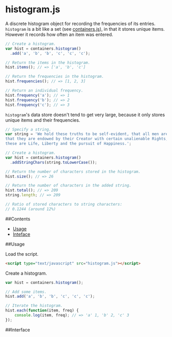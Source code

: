 # histogram.js
A discrete histogram object for recording the frequencies of its entries. `histogram` is a bit like a set (see [containers.js](http://github.com/jabney/containers.js)), in that it stores unique items. However it records how often an item was entered.

```javascript
// Create a histogram.
var hist = containers.histogram()
  .add('a', 'b', 'b', 'c', 'c', 'c');

// Return the items in the histogram.
hist.items(); // => ['a', 'b', 'c']

// Return the frequencies in the histogram.
hist.frequencies(); // => [1, 2, 3]

// Return an individual frequency.
hist.frequency('a'); // => 1
hist.frequency('b'); // => 2
hist.frequency('c'); // => 3

```

`histogram`'s data store doesn't tend to get very large, because it only stores unique items and their frequencies. 

```javascript
// Specify a string.
var string = 'We hold these truths to be self-evident, that all men are created equal, \
that they are endowed by their Creator with certain unalienable Rights, that among \
these are Life, Liberty and the pursuit of Happiness.';

// Create a histogram.
var hist = containers.histogram()
  .addStringChars(string.toLowerCase());

// Return the number of characters stored in the histogram.
hist.size(); // => 26

// Return the number of characters in the added string.
hist.total(); // => 209
string.length; // => 209

// Ratio of stored characters to string characters:
// 0.1244 (around 12%)

```

##Contents
+ [Usage](#usage)
+ [Inteface](#interface)


##Usage

Load the script.

```html
<script type="text/javascript" src="histogram.js"></script>
```

Create a histogram.

```javascript
var hist = containers.histogram();

// Add some items.
hist.add('a', 'b', 'b', 'c', 'c', 'c');

// Iterate the histogram.
hist.each(function(item, freq) {
    console.log(item, freq); // => 'a' 1, 'b' 2, 'c' 3
});

```

##Interface

